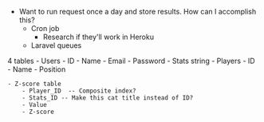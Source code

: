 
* Want to run request once a day and store results. How can I accomplish this?
    * Cron job
        * Research if they'll work in Heroku
    * Laravel queues


4 tables
    - Users
        - ID
        - Name
        - Email
        - Password
        - Stats string
    - Players
        - ID
        - Name
        - Position
<!--
    - Stats
        - Category
-->
    - Z-score table
        - Player_ID  -- Composite index?
        - Stats_ID -- Make this cat title instead of ID?
        - Value
        - Z-score
